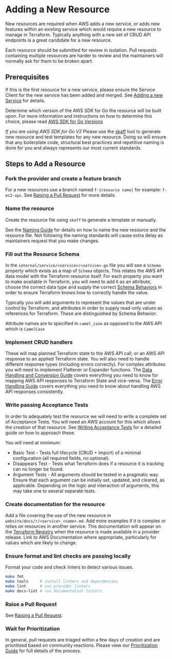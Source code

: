 # Adding a New Resource

New resources are required when AWS adds a new service, or adds new features within an existing service which would require a new resource to manage in Terraform. Typically anything with a new set of CRUD API endpoints is a great candidate for a new resource.

Each resource should be submitted for review in isolation. Pull requests containing multiple resources are harder to review and the maintainers will normally ask for them to be broken apart.

## Prerequisites

If this is the first resource for a new service, please ensure the Service Client for the new service has been added and merged. See [Adding a new Service](add-a-new-service.md) for details.

Determine which version of the AWS SDK for Go the resource will be built upon. For more information and instructions on how to determine this choice, please read [AWS SDK for Go Versions](aws-sdk-go-versions.md)

_If you are using AWS SDK for Go V2_ Please use the [skaff](https://github.com/hashicorp/terraform-provider-aws/blob/main/skaff/README.md) tool to generate new resource and test templates for any new resource. Doing so will ensure that any boilerplate code, structural best practices and repetitive naming is done for you and always represents our most current standards.

## Steps to Add a Resource

### Fork the provider and create a feature branch

For a new resources use a branch named `f-{resource name}` for example: `f-ec2-vpc`. See [Raising a Pull Request](raising-a-pull-request.md) for more details.

### Name the resource

Create the resource file using `skaff` to generate a template or manually.

See the [Naming Guide](/naming/#resources-and-data-sources) for details on how to name the new resource and the resource file. Not following the naming standards will cause extra delay as maintainers request that you make changes.

### Fill out the Resource Schema

In the `internal/service/<service>/<service>.go` file you will see a `Schema` property which exists as a map of `Schema` objects. This relates the AWS API data model with the Terraform resource itself. For each property you want to make available in Terraform, you will need to add it as an attribute, choose the correct data type and supply the correct [Schema Behaviors](https://www.terraform.io/plugin/sdkv2/schemas/schema-behaviors) in order to ensure Terraform knows how to correctly handle the value.

Typically you will add arguments to represent the values that are under control by Terraform, and attributes in order to supply read-only values as references for Terraform. These are distinguished by Schema Behavior.

Attribute names are to specified in `camel_case` as opposed to the AWS API which is `CamelCase`

### Implement CRUD handlers
These will map planned Terraform state to the AWS API call, or an AWS API response to an applied Terraform state. You will also need to handle different response types (including errors correctly). For complex attributes you will need to implement Flattener or Expander functions. The [Data Handling and Conversion Guide](data-handling-and-conversion.md) covers everything you need to know for mapping AWS API responses to Terraform State and vice-versa. The [Error Handling Guide](error-handling.md) covers everything you need to know about handling AWS API responses consistently.

### Write passing Acceptance Tests
In order to adequately test the resource we will need to write a complete set of Acceptance Tests. You will need an AWS account for this which allows the creation of that resource. See [Writing Acceptance Tests](running-and-writing-acceptance-tests.md) for a detailed guide on how to approach these.

You will need at minimum:

- Basic Test - Tests full lifecycle (CRUD + Import) of a minimal configuration (all required fields, no optional).
- Disappears Test - Tests what Terraform does if a resource it is tracking can no longer be found.
- Argument Tests - All arguments should be tested in a pragmatic way. Ensure that each argument can be initially set, updated, and cleared, as applicable. Depending on the logic and interaction of arguments, this may take one to several separate tests.

### Create documentation for the resource

Add a file covering the use of the new resource in `website/docs/r/<service>_<name>.md`. Add more examples if it is complex or relies on resources in another service. This documentation will appear on the [Terraform Registry](https://registry.terraform.io/providers/hashicorp/aws/latest) when the resource is made available in a provider release. Link to AWS Documentation where appropriate, particularly for values which are likely to change.

### Ensure format and lint checks are passing locally

Format your code and check linters to detect various issues.

```sh
make fmt
make tools     # install linters and dependencies
make lint      # run provider linters
make docs-lint # run documentation linters
```

### Raise a Pull Request

See [Raising a Pull Request](raising-a-pull-request.md).

### Wait for Prioritization

In general, pull requests are triaged within a few days of creation and are prioritized based on community reactions. Please view our [Prioritization Guide](prioritization.md) for full details of the process.


